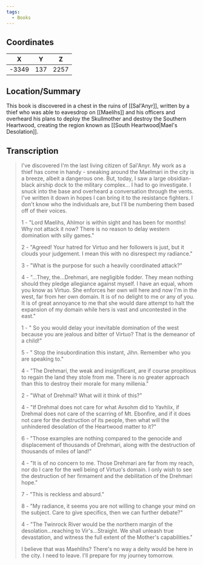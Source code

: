 ```yaml
---
tags:
  - Books
---
```


## Coordinates
| **X** | **Y** | **Z** |
| :---: | :---: | :---: |
| -3349 |  137  | 2257  |

## Location/Summary
This book is discovered in a chest in the ruins of [[Sal'Anyr]], written by a thief who was able to eavesdrop on [[Maelihs]] and his officers and overheard his plans to deploy the Skullmother and destroy the Southern Heartwood, creating the region known as [[South Heartwood|Mael's Desolation]].

## Transcription
> I've discovered I'm the last living citizen of Sal'Anyr. My work as a thief has come in handy - sneaking around the Maelmari in the city is a breeze, albeit a dangerous one. But, today, I saw a large obsidian-black airship dock to the military complex... I had to go investigate. I snuck into the base and overheard a conversation through the vents. I've written it down in hopes I can bring it to the resistance fighters. I don't know who the individuals are, but I'll be numbering them based off of their voices.
>
> 1 - "Lord Maelihs, Ahlmor is within sight and has been for months! Why not attack it now? There is no reason to delay western domination with silly games."
>
> 2 - "Agreed! Your hatred for Virtuo and her followers is just, but it clouds your judgement. I mean this with no disrespect my radiance."
>
> 3 - "What is the purpose for such a heavily coordinated attack?"
>
> 4 - "...They, the...Drehmari, are negligible fodder. They mean nothing should they pledge allegiance against myself. I have an equal, whom you know as Virtuo. She enforces her own will here and now I'm in the west, far from her own domain. It is of no delight to me or any of you. It is of great annoyance to me that she would dare attempt to halt the expansion of my domain while hers is vast and uncontested in the east."
>
> 1 - " So you would delay your inevitable domination of the west because you are jealous and bitter of Virtuo? That is the demeanor of a child!"
>
> 5 - " Stop the insubordination this instant, Jihn. Remember who you are speaking to."
>
> 4 - "The Drehmari, the weak and insignificant, are if course propitious to regain the land they stole from me. There is no greater approach than this to destroy their morale for many millenia."
>
> 2 - "What of Drehmal? What will it think of this?"
>
> 4 - "If Drehmal does not care for what Avsohm did to Yavhlix, if Drehmal does not care of the scarring of Mt. Ebonfire, and if it does not care for the destruction of its people, then what will the unhindered desolation of the Heartwood matter to it?"
>
> 6 - "Those examples are nothing compared to the genocide and displacement of thousands of Drehmari, along with the destruction of thousands of miles of land!"
>
> 4 - "It is of no concern to me. Those Drehmari are far from my reach, nor do I care for the well being of Virtuo's domain. I only wish to see the destruction of her firmament and the debilitation of the Drehmari hope."
>
> 7 - "This is reckless and absurd."
>
> 8 - "My radiance, it seems you are not willing to change your mind on the subject. Care to give specifics, then we can further debate?"
>
> 4 - "The Twinrock River would be the northern margin of the desolation...reaching to Vir's...Straight. We shall unleash true devastation, and witness the full extent of the Mother's capabilities."
>
> I believe that was Maehlihs? There's no way a deity would be here in the city. I need to leave. I'll prepare for my journey tomorrow.



